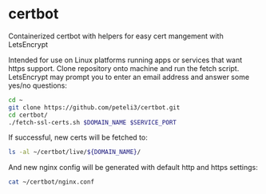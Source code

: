 # certbot
Containerized certbot with helpers for easy cert mangement with LetsEncrypt

Intended for use on Linux platforms running apps or services that want https support.
Clone repository onto machine and run the fetch script. LetsEncrypt may prompt you to enter an email address and answer some yes/no questions:

```bash
cd ~
git clone https://github.com/peteli3/certbot.git
cd certbot/
./fetch-ssl-certs.sh $DOMAIN_NAME $SERVICE_PORT
```

If successful, new certs will be fetched to:

```bash
ls -al ~/certbot/live/${DOMAIN_NAME}/
```

And new nginx config will be generated with default http and https settings:

```bash
cat ~/certbot/nginx.conf
```
